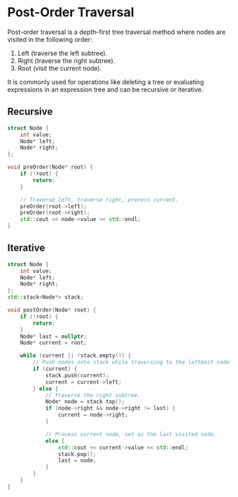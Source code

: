 # Post-Order Traversal

Post-order traversal is a depth-first tree traversal method where nodes are
visited in the following order:

1. Left (traverse the left subtree).
2. Right (traverse the right subtree).
3. Root (visit the current node).

It is commonly used for operations like deleting a tree or evaluating
expressions in an expression tree and can be recursive or iterative.

## Recursive

```c++
struct Node {
    int value;
    Node* left;
    Node* right;
};

void preOrder(Node* root) {
    if (!root) {
        return;
    }

    // Traverse left, traverse right, process current.
    preOrder(root->left);
    preOrder(root->right);
    std::cout << node->value << std::endl;
}
```

## Iterative

```c++
struct Node {
    int value;
    Node* left;
    Node* right;
};
std::stack<Node*> stack;

void postOrder(Node* root) {
    if (!root) {
        return;
    }
    Node* last = nullptr;
    Node* current = root;

    while (current || !stack.empty()) {
        // Push nodes onto stack while traversing to the leftmost node.
        if (current) {
            stack.push(current);
            current = current->left;
        } else {
            // Traverse the right subtree.
            Node* node = stack.top();
            if (node->right && node->right != last) {
                current = node->right;
            }

            // Process current node, set as the last visited node.
            else {
                std::cout << current->value << std::endl;
                stack.pop();
                last = node;
            }
        }
    }
}
```
